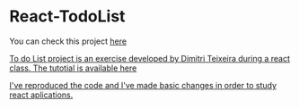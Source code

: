 # React-TodoList

You can check this project <a href= "https://cintiabsza.github.io/react-todolist/"> here

To do List project is an exercise developed by Dimitri Teixeira during a react class. The tutotial is available <a href= "https://www.youtube.com/watch?v=vcCKywPfQGs"> here

I've reproduced the code and I've made basic changes in order to study react aplications.